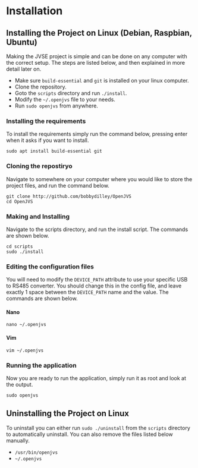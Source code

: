 # Installation

## Installing the Project on Linux (Debian, Raspbian, Ubuntu)

Making the JVSE project is simple and can be done on any computer with the correct setup. The steps are listed below, and then explained in more detail later on.

- Make sure `build-essential` and `git` is installed on your linux computer.
- Clone the repository.
- Goto the `scripts` directory and run `./install`.
- Modify the `~/.openjvs` file to your needs.
- Run `sudo openjvs` from anywhere.

### Installing the requirements

To install the requirements simply run the command below, pressing enter when it asks if you want to install.

```
sudo apt install build-essential git
```

### Cloning the repostiryo

Navigate to somewhere on your computer where you would like to store the project files, and run the command below.

```
git clone http://github.com/bobbydilley/OpenJVS
cd OpenJVS
```

### Making and Installing

Navigate to the scripts directory, and run the install script. The commands are shown below.

```
cd scripts
sudo ./install
```

### Editing the configuration files

You will need to modify the `DEVICE_PATH` attribute to use your specific USB to RS485 converter. You should change this in the config file, and leave exactly 1 space between the `DEVICE_PATH` name and the value. The commands are shown below.

#### Nano

```
nano ~/.openjvs
```

#### Vim

```
vim ~/.openjvs
```

### Running the application

Now you are ready to run the application, simply run it as root and look at the output.

```
sudo openjvs
```


## Uninstalling the Project on Linux

To uninstall you can either run `sudo ./uninstall` from the `scripts` directory to automatically uninstall. You can also remove the files listed below manually.

- `/usr/bin/openjvs`
- `~/.openjvs`
